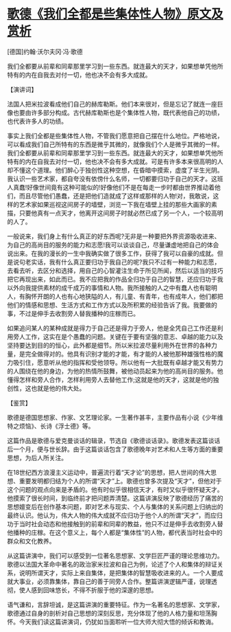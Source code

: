 # [歌德《我们全都是些集体性人物》原文及赏析](https://www.vrrw.net/wx/14711.html)

[德国]约翰·沃尔夫冈·冯·歌德

我们全都要从前辈和同辈那里学习到一些东西。就连最大的天才，如果想单凭他所特有的内在自我去对付一切，他也决不会有多大成就。

【演讲词】

法国人把米拉波看成他们自己的赫库勒斯。他们本来很对，但是忘记了就连一座巨像也要由许多部分构成。古代赫库勒斯也是个集体性人物，既代表他自己的功绩，也代表许多人的功绩。

事实上我们全都是些集体性人物，不管我们愿意把自己摆在什么地位。严格地说，可以看成我们自己所特有的东西是微乎其微的，就像我们个人是微乎其微的一样。我们全都要从前辈和同辈那里学习到一些东西。就连最大的天才，如果想单凭他所特有的内在自我去对付一切，他也决不会有多大成就。可是有许多本来很高明的人却不懂这个道理。他们醉心于独创性这种空想，在昏暗中摸索，虚度了半生光阴。我认识一些艺术家，都自夸没有依傍什么名师，一切都要归功于自己的天才。这班人真蠢!好像世间竟有这种可能似的!好像他们不是在每走一步时都由世界推动着他们，而且尽管他们愚蠢，还是把他们造就成了这样或那样的人物!对，我敢说，这样的艺术家如果巡视这间房子的墙壁，浏览一下我在墙壁上挂的那些大画家的素描，只要他真有一点天才，他离开这间房子时就必然已成了另一个人，一个较高明的人了。

一般说来，我们身上有什么真正的好东西呢?无非是一种要把外界资源吸收进来、为自己的高尚目的服务的能力和志愿!我可以谈谈自己，尽量谦虚地把自己的体会说出来。在我的漫长的一生中我确实做了很多工作，获得了我可以自豪的成就。但是说句老实话，我有什么真正要归功于我自己的呢?我只不过有一种能力和志愿，去看去听，去区分和选择，用自己的心智灌注生命于所见所闻，然后以适当的技巧把它再现出来，如此而已。我不应把我的作品全归功于自己的智慧，还应归功于我以外向我提供素材的成千成万的事情和人物。我所接触的人之中有蠢人也有聪明人，有胸怀开朗的人也有心地狭隘的人，有儿童、有青年，也有成年人，他们都把他们的情感和思想、生活方式和工作方式以及所积累的经验告诉了我。我要做的事，不过是伸手去收割旁人替我播种的庄稼而已。

如果追问某人的某种成就是得力于自己还是得力于旁人，他是全凭自己工作还是利用旁人工作，这实在是个愚蠢的问题。关键在于要有坚强的意志、卓越的能力以及坚持要达到目的的恒心，此外都是细节。所以米拉波尽量利用外在世界的各种力量，是完全做得对的。他具有识别才能的才能，有才能的人被他那种雄强性格的魔力吸引住，愿意听从他的指挥和受他领导。所以他有一大批既有卓越才能又有势力的人围绕在他的身边，为他的热情所鼓舞，被他动员起来为他的高尚目的服务。他懂得怎样和旁人合作，怎样利用旁人去替他工作;这就是他的天才，这就是他的独创性，这也就是他的伟大处。



【鉴赏】

歌德是德国思想家、作家、文艺理论家。一生著作甚丰，主要作品有小说《少年维特之烦恼》、长诗《浮士德》等。

这篇作品是歌德与爱克曼谈话的辑录，节选自《歌德谈话录》。歌德发表这篇谈话后一个月，便与世长辞。由于这篇谈话包含了歌德晚年对艺术和人生等方面的重要思想，为后人所关注。

在18世纪西方浪漫主义运动中，普遍流行着“天才论”的思想，把人世间的伟大思想、重要发明都归结为个人的所谓“天才”上。歌德也曾多次提及“天才”，但他对于这个问题的观点向来是矛盾的。他有时似乎很相信天才，有时又似乎很怀疑天才。他摸索了很长时间，到临终前才把问题弄清楚。这篇讲演反映了歌德经历了痛苦的思想嬗变后在创作基本问题，即对艺术与现实、个人与集体的关系问题上归纳出的最终认识。他认为，伟大人物的伟大成就不应归功于他个人的所谓“天才”，而应归功于当时社会动态和他接触到的前辈和同辈的教益，他只不过是伸手去收割旁人替他播种的庄稼。在这个意义上，每个人都是“集体性”的人物，都代表当时社会中的群众和文化教养。

从这篇讲演中，我们可以感受到一位著名思想家、文学巨匠严谨的理论思维功力。歌德以法国大革命中著名的政治家米拉波和自己为例，论述了个人和集体的辩证关系，说明所谓天才，实际上来自集体，是把集体的智慧吸收进来的人。一个人要成就大事业，必须靠集体，靠自己的善于同旁人合作。整篇讲演逻辑严谨，说理透彻，使人感到回味悠长，不得不折服于他的深邃的思想。

语气谦和，言辞坦诚，是这篇讲演的重要特征。作为一名著名的思想家、文学家，歌德通过自身的剖析对自己思想的深刻反思，充分体现了他的人格力量和坦荡胸怀。今天我们读这篇讲演词，仍犹如当面聆听一位大师大彻大悟的倾诉和教诲。

